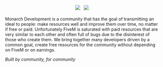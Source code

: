 <p align="center">
  <a href="https://discord.com/invite/WKtk65yBC6" style="display: inline-block; margin: 4px;">
    <img
      src="https://img.shields.io/discord/1313538236462923906?style=for-the-badge&logo=discord&labelColor=7d12ff&logoColor=white&color=2c2f33&label=Discord"
      style="display: block;"
    />
  </a>
  <a href="https://monarch-docs.ricodev.it/" style="display: inline-block; margin: 4px;">
    <img
      src="https://img.shields.io/badge/Docs-Read%20Now-7d12ff?style=for-the-badge&logo=readthedocs&logoColor=white&color=2c2f33&labelColor=7d12ff"
      style="display: block;"
    />
  </a>
</p>

Monarch Development is a community that has the goal of transmitting an ideal to people: make resources well and improve them over time, no matter if free or paid. Unfortunately FiveM is saturated with paid resources that are very similar to each other and often full of bugs due to the disinterest of those who create them. We bring together many developers driven by a common goal, create free resources for the community without depending on FiveM or on earnings.

_Built by community, for community_
